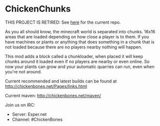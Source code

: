 ChickenChunks
==============
THIS PROJECT IS RETIRED: See [here] for the current repo.

As you all should know, the minecraft world is separated into chunks. 16x16 areas that are loaded depending on how close a player is to them. If you have machines or plants or anything that does something in a chunk that is not loaded because there are no players nearby nothing will happen.

This mod adds a block called a chunkloader, when placed it will keep chunks around it loaded even if no players are nearby or even online. So now your plants can grow and your automatic quarries can run, even when you're not around.

Current recommended and latest builds can be found at http://chickenbones.net/Pages/links.html

Current maven: http://chickenbones.net/maven/

Join us on IRC:
- Server: Esper.net
- Channel: #ChickenBones


[here]: <https://github.com/TheCBProject/ChickenChunks>
